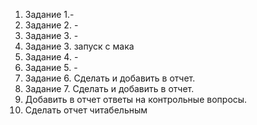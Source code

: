 1. Задание 1.-
2. Задание 2. -
3. Задание 3. -
4. Задание 3. запуск с мака
5. Задание 4. -
6. Задание 5. -
7. Задание 6. Сделать и добавить в отчет.
8. Задание 7. Сделать и добавить в отчет.
9. Добавить в отчет ответы на контрольные вопросы.
10. Сделать отчет читабельным
